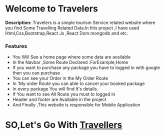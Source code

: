 <h1>Welcome to Travelers</h1>
<p><b>Description:</b> Travelers is a simple tourism Service related website where you find Some Travelling Related Data.In this project ,I have used Html,Css,Bootstrap,React Js ,React Dom.mongodb and etc.</p>
<h3>Features</h3>
<ul>
<li>You Will See a home page where some data are available</li>
<li>In the Navbar ,Some Route Declared .ForExample,Home </li>
<li>If you want to purchase any package you have to logged in with google then you can purchase .</li>
<li>You can see your Order in the My Order Route</li>
<li>In 'My order Route you can able to cancel your booked package</li>
<li>In every package You will find It's details.</li>
<li>If You want to see All Route  you must to logged in </li>
<li>Header and footer are Available in the project </li>
<li>And Finally ,This website is responsible for Mobile Application</li>
</ul>
<h1>SO,Let's Go With  
<a href="">Travellers</a>
</h1>